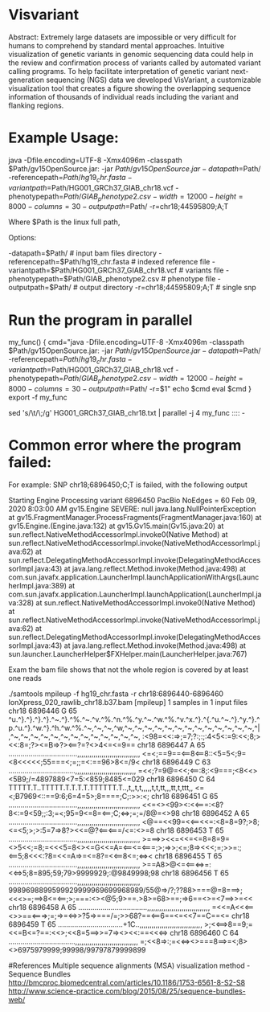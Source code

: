 # Visvariant

Abstract: Extremely large datasets are impossible or very difficult for humans to comprehend by standard mental approaches. Intuitive visualization of genetic variants in genomic sequencing data could help in the review and confirmation process of variants called by automated variant calling programs. To help facilitate interpretation of genetic variant next-generation sequencing (NGS) data we developed VisVariant, a customizable visualization tool that creates a figure showing the overlapping sequence information of thousands of individual reads including the variant and flanking regions.

# Example Usage:

java -Dfile.encoding=UTF-8 -Xmx4096m -classpath $Path/gv15OpenSource.jar: -jar $Path/gv15OpenSource.jar -datapath=$Path/ -referencepath=$Path/hg19_chr.fasta -variantpath=$Path/HG001_GRCh37_GIAB_chr18.vcf -phenotypepath=$Path/GIAB_phenotype2.csv -width=12000 -height=8000 -columns=30 -outputpath=$Path/ -r=chr18\;44595809\;A\;T

Where $Path is the linux full path,

Options:

-datapath=$Path/ # input bam files directory
-referencepath=$Path/hg19_chr.fasta # indexed reference file
-variantpath=$Path/HG001_GRCh37_GIAB_chr18.vcf # variants file
-phenotypepath=$Path/GIAB_phenotype2.csv # phenotype file
-outputpath=$Path/ # output directory
-r=chr18\;44595809\;A\;T # single snp 

# Run the program in parallel

my_func() {
cmd="java -Dfile.encoding=UTF-8 -Xmx4096m -classpath $Path/gv15OpenSource.jar: -jar $Path/gv15OpenSource.jar -datapath=$Path/ -referencepath=$Path/hg19_chr.fasta -variantpath=$Path/HG001_GRCh37_GIAB_chr18.vcf -phenotypepath=$Path/GIAB_phenotype2.csv -width=12000 -height=8000 -columns=30 -outputpath=$Path/ -r=$1"
echo $cmd
eval $cmd
}
export -f my_func

sed 's/\t/\\\;/g' HG001_GRCh37_GIAB_chr18.txt | parallel -j 4 my_func :::: -

# Common error where the program failed:

For example: SNP chr18\;6896450\;C\;T is failed, with the following output

Starting Engine
Processing variant 6896450
PacBio NoEdges = 60
Feb 09, 2020 8:03:00 AM gv15.Engine <init>
SEVERE: null
java.lang.NullPointerException
        at gv15.FragmentManager.ProcessFragments(FragmentManager.java:160)
        at gv15.Engine.<init>(Engine.java:132)
        at gv15.Gv15.main(Gv15.java:20)
        at sun.reflect.NativeMethodAccessorImpl.invoke0(Native Method)
        at sun.reflect.NativeMethodAccessorImpl.invoke(NativeMethodAccessorImpl.java:62)
        at sun.reflect.DelegatingMethodAccessorImpl.invoke(DelegatingMethodAccessorImpl.java:43)
        at java.lang.reflect.Method.invoke(Method.java:498)
        at com.sun.javafx.application.LauncherImpl.launchApplicationWithArgs(LauncherImpl.java:389)
        at com.sun.javafx.application.LauncherImpl.launchApplication(LauncherImpl.java:328)
        at sun.reflect.NativeMethodAccessorImpl.invoke0(Native Method)
        at sun.reflect.NativeMethodAccessorImpl.invoke(NativeMethodAccessorImpl.java:62)
        at sun.reflect.DelegatingMethodAccessorImpl.invoke(DelegatingMethodAccessorImpl.java:43)
        at java.lang.reflect.Method.invoke(Method.java:498)
        at sun.launcher.LauncherHelper$FXHelper.main(LauncherHelper.java:767)

Exam the bam file shows that not the whole region is covered by at least one reads
		
./samtools mpileup -f hg19_chr.fasta -r chr18:6896440-6896460 IonXpress_020_rawlib_chr18.b37.bam
[mpileup] 1 samples in 1 input files
chr18   6896446 G       65      ^u.^}.^}.^}.^}.^~.^}.^%.^~.^v.^%.^n.^%.^y.^~.^w.^%.^v.^x.^}.^{.^u.^~.^}.^y.^}.^p.^u.^}.^w.^}.^h.^w.^%.^~,^~,^~,^w,^~,^~,^~,^~,^~,^~,^~,^~,^~,^~,^~,^~,^~,^|,^~,^~,^~,^~,^~,^~,^~,^~,^~,^~,^~,^~,^~,  :<98=<<:=>;=7;?:;:;:4<5<:=9:<<;8;><<:8=;?><=B=>?><==?=?<>4<=<=9==
chr18   6896447 A       65      ..................................,,,,,,,,,,,,,,,,,,,,,,,,,,,,,,,       <=<;==9==<==8<==8::<5=5<<?8;==<85==?/5>;9=<8<<<<A<><<<?=94<8<=/<<
chr18   6896448 G       65      ................................+1C..,,,,,,,,,,,,,,,,,,,,,,,,,,,,,,,    <<<;?=9=?<<;:;=<8::<8=:<;?8=<>;55==</5=:9=<8>=<;=;;=<:==96>8<=/9<
chr18   6896449 C       63      .................................,,,,,,,,,,,,,,,,,,,,,,,,,,,,,, =<<;?=9@=<<;<==:8;:<9===;<8<<><5B9;/=4897889<7=5:<859;8485<=029
chr18   6896450 C       64      TTTTT.T..TTTTT.T.T.T.T.TTTTTT.T..,t,,t,t,,,,,t,t,tt,,,tt,t,ttt,,        <=<;B7969<::==9:6;6=4=5>;<?;;6<68=;98<9<>8====;C;:>>:<;</8@=<<9>
chr18   6896451 G       65      ..................................,,,,,,,,,,,,,,,,,,,,,,,,,,,,,,,       <<=<><99><:<<===:<8?8<:=9<59;;:3;=<;95=9<=8=<==;C;<=>;=;=/8@=<>98
chr18   6896452 A       65      ..................................,,,,,,,,,,,,,,,,,,,,,,,,,,,,,,,       <@==<<99=<<==<<=:<8=8=9?;>8;<=<5;>;>:5=7=>8?><<=@?<==<===/<=:<>=8
chr18   6896453 T       65      ..................................,,,,,,,,,,,,,,,,,,,,,,,,,,,,,,,       >===<?9>>><<=<<=<=8=8=9=<>5<<;=8;=<<<5=8<><=G<<=A=<==<=<</<=:===8
chr18   6896454 A       65      ..................................,,,,,,,,,,,,,,,,,,,,,,,,,,,,,,,       >===;>;=>>;<=;8=><<<;=;>>=:;<==5;8<<<:?8=<<=A=>=<=8?=<<==8<=;<=><
chr18   6896455 T       65      ..................................,,,,,,,,,,,,,,,,,,,,,,,,,,,,,,,       >=<?;=;<?@;>=A8>@<=<==<=>=:<<=>5;8=895;59;79>9999929;:@9849998;98
chr18   6896456 T       65      ..................................,,,,,,,,,,,,,,,,,,,,,,,,,,,,,,,       9989698899599929999969699968989/55@=>/?;??88>===@=8==<C=</>=><A<<
chr18   6896457 C       65      ..................................,,,,,,,,,,,,,,,,,,,,,,,,,,,,,,,       ==<>;<<<>=;==>8<=<==;>;===:<><@5;9>==.>8>=68>==;=>6==<>=<7==>>=<<
chr18   6896458 A       65      ..................................,,,,,,,,,,,,,,,,,,,,,,,,,,,,,,,       =<<=A<<<==<>>==<===>;=;=>=<=>>?5=>===/=;>>68?==<==6==<=<<7==C==<=
chr18   6896459 T       65      ................................+1C..,,,,,,,,,,,,,,,,,,,,,,,,,,,,,,,    >;<<==>8==9;=<<=B<=?==:<<>;<<8=5<C:=;7=;==<=>==>>=7=><><<:==<<<=>
chr18   6896460 C       64      .................................,,,,,,,,,,,,,,,,,,,,,,,,,,,,,,,        =;<<<?>8=>:;=<<=><>===8==>=<;8><>6975979999;99998/99797879999899


#References
  Multiple sequence alignments (MSA) visualization method - Sequence Bundles 
    http://bmcproc.biomedcentral.com/articles/10.1186/1753-6561-8-S2-S8 
    http://www.science-practice.com/blog/2015/08/25/sequence-bundles-web/
